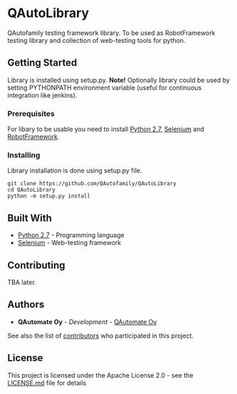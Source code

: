 # QAutoLibrary

QAutofamily testing framework library. To be used as RobotFramework testing library and collection of web-testing tools for python.

## Getting Started

Library is installed using setup.py. **Note!** Optionally library could be used by setting PYTHONPATH environment variable (useful for continuous integration like jenkins).

### Prerequisites

For libary to be usable you need to install [Python 2.7](https://docs.python.org/2/), [Selenium](https://www.seleniumhq.org/docs/) and [RobotFramework](http://robotframework.org/#documentation).

### Installing

Library installation is done using setup.py file.

```
git clone https://github.com/QAutofamily/QAutoLibrary
cd QAutoLibrary
python -m setup.py install
```

## Built With
* [Python 2.7](https://docs.python.org/2/) - Programming language
* [Selenium](https://www.seleniumhq.org/docs/) - Web-testing framework

## Contributing

TBA later.

## Authors

* **QAutomate Oy** - *Development* - [QAutomate Oy](https://www.qautomate.fi/)

See also the list of [contributors](https://github.com/QAutoFamily/QAutoLibrary/contributors) who participated in this project.

## License

This project is licensed under the Apache License 2.0 - see the [LICENSE.md](LICENSE.md) file for details

